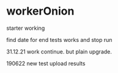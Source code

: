 # workerOnion

starter working

find date for end tests works
and stop run

31.12.21
work continue.
but plain upgrade.

190622
new test upload results
